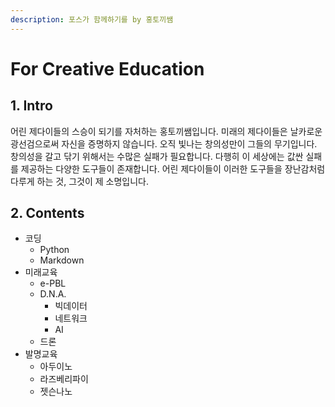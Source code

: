 ```yaml
---
description: 포스가 함께하기를 by 홍토끼쌤
---
```


# For Creative Education

## 1. Intro

어린 제다이들의 스승이 되기를 자처하는 홍토끼쌤입니다. 미래의 제다이들은 날카로운 광선검으로써 자신을 증명하지 않습니다. 오직 빛나는 창의성만이 그들의 무기입니다. 창의성을 갈고 닦기 위해서는 수많은 실패가 필요합니다. 다행히 이 세상에는 값싼 실패를 제공하는 다양한 도구들이 존재합니다. 어린 제다이들이 이러한 도구들을 장난감처럼 다루게 하는 것, 그것이 제 소명입니다.

## 2. Contents

* 코딩
  * Python
  * Markdown
* 미래교육
  * e-PBL
  * D.N.A.
    * 빅데이터
    * 네트워크
    * AI
  * 드론
* 발명교육
  * 아두이노
  * 라즈베리파이
  * 젯슨나노

